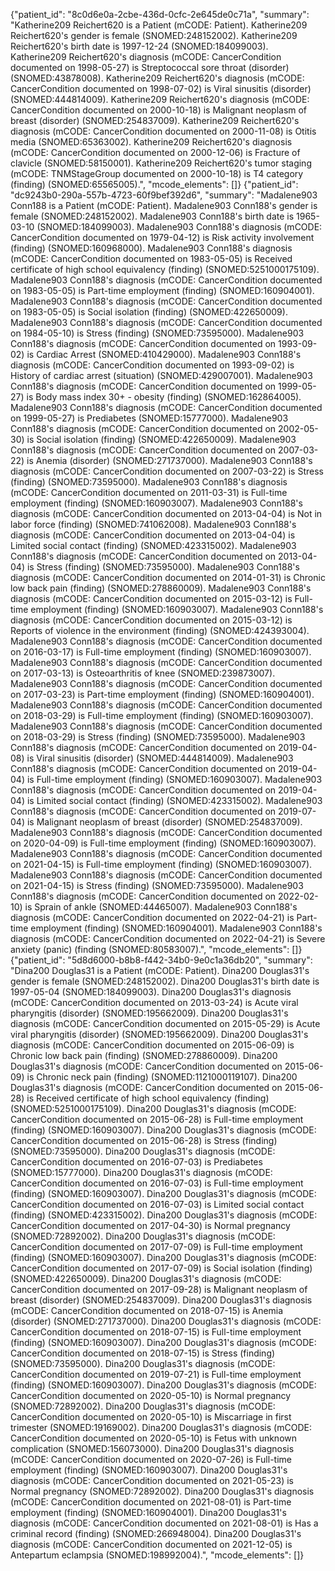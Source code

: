 {"patient_id": "8c0d6e0a-2cbe-436d-0cfc-2e645de0c71a", "summary": "Katherine209 Reichert620 is a Patient (mCODE: Patient). Katherine209 Reichert620's gender is female (SNOMED:248152002). Katherine209 Reichert620's birth date is 1997-12-24 (SNOMED:184099003). Katherine209 Reichert620's diagnosis (mCODE: CancerCondition documented on 1998-05-27) is Streptococcal sore throat (disorder) (SNOMED:43878008). Katherine209 Reichert620's diagnosis (mCODE: CancerCondition documented on 1998-07-02) is Viral sinusitis (disorder) (SNOMED:444814009). Katherine209 Reichert620's diagnosis (mCODE: CancerCondition documented on 2000-10-18) is Malignant neoplasm of breast (disorder) (SNOMED:254837009). Katherine209 Reichert620's diagnosis (mCODE: CancerCondition documented on 2000-11-08) is Otitis media (SNOMED:65363002). Katherine209 Reichert620's diagnosis (mCODE: CancerCondition documented on 2000-12-06) is Fracture of clavicle (SNOMED:58150001). Katherine209 Reichert620's tumor staging (mCODE: TNMStageGroup documented on 2000-10-18) is T4 category (finding) (SNOMED:65565005).", "mcode_elements": []}
{"patient_id": "dc9243b0-290a-557b-4723-60f9bef392d6", "summary": "Madalene903 Conn188 is a Patient (mCODE: Patient). Madalene903 Conn188's gender is female (SNOMED:248152002). Madalene903 Conn188's birth date is 1965-03-10 (SNOMED:184099003). Madalene903 Conn188's diagnosis (mCODE: CancerCondition documented on 1979-04-12) is Risk activity involvement (finding) (SNOMED:160968000). Madalene903 Conn188's diagnosis (mCODE: CancerCondition documented on 1983-05-05) is Received certificate of high school equivalency (finding) (SNOMED:5251000175109). Madalene903 Conn188's diagnosis (mCODE: CancerCondition documented on 1983-05-05) is Part-time employment (finding) (SNOMED:160904001). Madalene903 Conn188's diagnosis (mCODE: CancerCondition documented on 1983-05-05) is Social isolation (finding) (SNOMED:422650009). Madalene903 Conn188's diagnosis (mCODE: CancerCondition documented on 1984-05-10) is Stress (finding) (SNOMED:73595000). Madalene903 Conn188's diagnosis (mCODE: CancerCondition documented on 1993-09-02) is Cardiac Arrest (SNOMED:410429000). Madalene903 Conn188's diagnosis (mCODE: CancerCondition documented on 1993-09-02) is History of cardiac arrest (situation) (SNOMED:429007001). Madalene903 Conn188's diagnosis (mCODE: CancerCondition documented on 1999-05-27) is Body mass index 30+ - obesity (finding) (SNOMED:162864005). Madalene903 Conn188's diagnosis (mCODE: CancerCondition documented on 1999-05-27) is Prediabetes (SNOMED:15777000). Madalene903 Conn188's diagnosis (mCODE: CancerCondition documented on 2002-05-30) is Social isolation (finding) (SNOMED:422650009). Madalene903 Conn188's diagnosis (mCODE: CancerCondition documented on 2007-03-22) is Anemia (disorder) (SNOMED:271737000). Madalene903 Conn188's diagnosis (mCODE: CancerCondition documented on 2007-03-22) is Stress (finding) (SNOMED:73595000). Madalene903 Conn188's diagnosis (mCODE: CancerCondition documented on 2011-03-31) is Full-time employment (finding) (SNOMED:160903007). Madalene903 Conn188's diagnosis (mCODE: CancerCondition documented on 2013-04-04) is Not in labor force (finding) (SNOMED:741062008). Madalene903 Conn188's diagnosis (mCODE: CancerCondition documented on 2013-04-04) is Limited social contact (finding) (SNOMED:423315002). Madalene903 Conn188's diagnosis (mCODE: CancerCondition documented on 2013-04-04) is Stress (finding) (SNOMED:73595000). Madalene903 Conn188's diagnosis (mCODE: CancerCondition documented on 2014-01-31) is Chronic low back pain (finding) (SNOMED:278860009). Madalene903 Conn188's diagnosis (mCODE: CancerCondition documented on 2015-03-12) is Full-time employment (finding) (SNOMED:160903007). Madalene903 Conn188's diagnosis (mCODE: CancerCondition documented on 2015-03-12) is Reports of violence in the environment (finding) (SNOMED:424393004). Madalene903 Conn188's diagnosis (mCODE: CancerCondition documented on 2016-03-17) is Full-time employment (finding) (SNOMED:160903007). Madalene903 Conn188's diagnosis (mCODE: CancerCondition documented on 2017-03-13) is Osteoarthritis of knee (SNOMED:239873007). Madalene903 Conn188's diagnosis (mCODE: CancerCondition documented on 2017-03-23) is Part-time employment (finding) (SNOMED:160904001). Madalene903 Conn188's diagnosis (mCODE: CancerCondition documented on 2018-03-29) is Full-time employment (finding) (SNOMED:160903007). Madalene903 Conn188's diagnosis (mCODE: CancerCondition documented on 2018-03-29) is Stress (finding) (SNOMED:73595000). Madalene903 Conn188's diagnosis (mCODE: CancerCondition documented on 2019-04-08) is Viral sinusitis (disorder) (SNOMED:444814009). Madalene903 Conn188's diagnosis (mCODE: CancerCondition documented on 2019-04-04) is Full-time employment (finding) (SNOMED:160903007). Madalene903 Conn188's diagnosis (mCODE: CancerCondition documented on 2019-04-04) is Limited social contact (finding) (SNOMED:423315002). Madalene903 Conn188's diagnosis (mCODE: CancerCondition documented on 2019-07-04) is Malignant neoplasm of breast (disorder) (SNOMED:254837009). Madalene903 Conn188's diagnosis (mCODE: CancerCondition documented on 2020-04-09) is Full-time employment (finding) (SNOMED:160903007). Madalene903 Conn188's diagnosis (mCODE: CancerCondition documented on 2021-04-15) is Full-time employment (finding) (SNOMED:160903007). Madalene903 Conn188's diagnosis (mCODE: CancerCondition documented on 2021-04-15) is Stress (finding) (SNOMED:73595000). Madalene903 Conn188's diagnosis (mCODE: CancerCondition documented on 2022-02-10) is Sprain of ankle (SNOMED:44465007). Madalene903 Conn188's diagnosis (mCODE: CancerCondition documented on 2022-04-21) is Part-time employment (finding) (SNOMED:160904001). Madalene903 Conn188's diagnosis (mCODE: CancerCondition documented on 2022-04-21) is Severe anxiety (panic) (finding (SNOMED:80583007).", "mcode_elements": []}
{"patient_id": "5d8d6000-b8b8-f442-34b0-9e0c1a36db20", "summary": "Dina200 Douglas31 is a Patient (mCODE: Patient). Dina200 Douglas31's gender is female (SNOMED:248152002). Dina200 Douglas31's birth date is 1997-05-04 (SNOMED:184099003). Dina200 Douglas31's diagnosis (mCODE: CancerCondition documented on 2013-03-24) is Acute viral pharyngitis (disorder) (SNOMED:195662009). Dina200 Douglas31's diagnosis (mCODE: CancerCondition documented on 2015-05-29) is Acute viral pharyngitis (disorder) (SNOMED:195662009). Dina200 Douglas31's diagnosis (mCODE: CancerCondition documented on 2015-06-09) is Chronic low back pain (finding) (SNOMED:278860009). Dina200 Douglas31's diagnosis (mCODE: CancerCondition documented on 2015-06-09) is Chronic neck pain (finding) (SNOMED:1121000119107). Dina200 Douglas31's diagnosis (mCODE: CancerCondition documented on 2015-06-28) is Received certificate of high school equivalency (finding) (SNOMED:5251000175109). Dina200 Douglas31's diagnosis (mCODE: CancerCondition documented on 2015-06-28) is Full-time employment (finding) (SNOMED:160903007). Dina200 Douglas31's diagnosis (mCODE: CancerCondition documented on 2015-06-28) is Stress (finding) (SNOMED:73595000). Dina200 Douglas31's diagnosis (mCODE: CancerCondition documented on 2016-07-03) is Prediabetes (SNOMED:15777000). Dina200 Douglas31's diagnosis (mCODE: CancerCondition documented on 2016-07-03) is Full-time employment (finding) (SNOMED:160903007). Dina200 Douglas31's diagnosis (mCODE: CancerCondition documented on 2016-07-03) is Limited social contact (finding) (SNOMED:423315002). Dina200 Douglas31's diagnosis (mCODE: CancerCondition documented on 2017-04-30) is Normal pregnancy (SNOMED:72892002). Dina200 Douglas31's diagnosis (mCODE: CancerCondition documented on 2017-07-09) is Full-time employment (finding) (SNOMED:160903007). Dina200 Douglas31's diagnosis (mCODE: CancerCondition documented on 2017-07-09) is Social isolation (finding) (SNOMED:422650009). Dina200 Douglas31's diagnosis (mCODE: CancerCondition documented on 2017-09-28) is Malignant neoplasm of breast (disorder) (SNOMED:254837009). Dina200 Douglas31's diagnosis (mCODE: CancerCondition documented on 2018-07-15) is Anemia (disorder) (SNOMED:271737000). Dina200 Douglas31's diagnosis (mCODE: CancerCondition documented on 2018-07-15) is Full-time employment (finding) (SNOMED:160903007). Dina200 Douglas31's diagnosis (mCODE: CancerCondition documented on 2018-07-15) is Stress (finding) (SNOMED:73595000). Dina200 Douglas31's diagnosis (mCODE: CancerCondition documented on 2019-07-21) is Full-time employment (finding) (SNOMED:160903007). Dina200 Douglas31's diagnosis (mCODE: CancerCondition documented on 2020-05-10) is Normal pregnancy (SNOMED:72892002). Dina200 Douglas31's diagnosis (mCODE: CancerCondition documented on 2020-05-10) is Miscarriage in first trimester (SNOMED:19169002). Dina200 Douglas31's diagnosis (mCODE: CancerCondition documented on 2020-05-10) is Fetus with unknown complication (SNOMED:156073000). Dina200 Douglas31's diagnosis (mCODE: CancerCondition documented on 2020-07-26) is Full-time employment (finding) (SNOMED:160903007). Dina200 Douglas31's diagnosis (mCODE: CancerCondition documented on 2021-05-23) is Normal pregnancy (SNOMED:72892002). Dina200 Douglas31's diagnosis (mCODE: CancerCondition documented on 2021-08-01) is Part-time employment (finding) (SNOMED:160904001). Dina200 Douglas31's diagnosis (mCODE: CancerCondition documented on 2021-08-01) is Has a criminal record (finding) (SNOMED:266948004). Dina200 Douglas31's diagnosis (mCODE: CancerCondition documented on 2021-12-05) is Antepartum eclampsia (SNOMED:198992004).", "mcode_elements": []}
